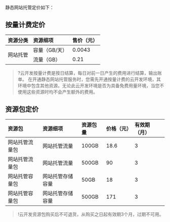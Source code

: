


静态网站托管定价如下：

## 按量计费定价

<table>
<thead>
<tr>
<th align="left">资源分类</th>
<th align="left">资源细项</th>
<th align="left">售价（元）</th>
</tr>
</thead>
<tbody>
<tr>
<td rowspan="2">网站托管</td>
<td align="left">容量（GB/天）</td>
<td align="left">0.0043</td>
</tr>
<tr>
<td align="left">流量（GB）</td>
<td align="left">0.21</td>
</tr>
</tbody></table>


>?云开发按量计费是按日结算，每日对前一日产生的费用进行结算，输出账单。
在开通静态网站托管服务时，您需先开通按量计费的云开发环境，其环境中包含其他资源。无论此云开发环境是否为具备免费用量环境，当您不使用这些资源时均不会产生额外的费用。 



## 资源包定价

<table>
<thead>
<tr><th align="left">资源包</th>
<th align="left">资源细项</th>
<th align="left">资源包量</th>
<th align="left">价格（元）</th>
<th align="left">有效期（月）</th>
</tr>
</thead>
<tbody>
<tr>
<td align="left">网站托管流量包</td>
<td align="left">网站托管流量</td>
<td align="left">100GB</td>
<td align="left">18.6</td>
<td align="left">3</td>
</tr>
<tr>
<td align="left">网站托管流量包</td>
<td align="left">网站托管流量</td>
<td align="left">500GB</td>
<td align="left">90</td>
<td align="left">3</td>
</tr>
<tr>
<td align="left">网站托管容量包</td>
<td align="left">网站托管存储容量</td>
<td align="left">50GB</td>
<td align="left">18</td>
<td align="left">3</td>
</tr>
<tr>
<td align="left">网站托管容量包</td>
<td align="left">网站托管存储容量</td>
<td align="left">500GB</td>
<td align="left">171</td>
<td align="left">3</td>
</tr>
    </tr>
</tbody></table>

>!云开发资源包购买后不可退货，从购买之日起有效期3个月，过期不可用。











